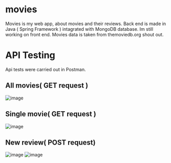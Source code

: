 # movies
Movies is my web app, about movies and their reviews.
Back end is made in Java ( Spring Framework ) intagrated with MongoDB database.
Im still working on front end.
Movies data is taken from themoviedb.org shout out.

# API Testing 
Api tests were carried out in Postman.
## All movies( GET request )
![image](https://github.com/mlaskowski7/movies/assets/144243838/1b31d090-901a-40ea-b8e6-a671237374a8)

## Single movie( GET request )
![image](https://github.com/mlaskowski7/movies/assets/144243838/f41ff6b7-878d-4d3f-b237-bf2adf271b82)

## New review( POST request)
![image](https://github.com/mlaskowski7/movies/assets/144243838/d86e3b09-23e4-4397-86f9-4224e8cb8ae3)
![image](https://github.com/mlaskowski7/movies/assets/144243838/cbdb3762-0827-4a07-98de-522d594bafa9)




